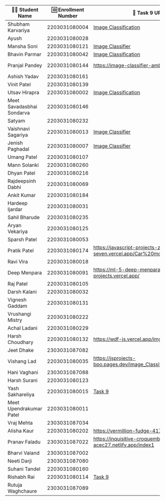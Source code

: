 | 👩‍🎓 Student Name | 🆔 Enrollment Number | 🔗 Task 9 URL | 🐱 GitHub Repository URL |
|-----------------|-------------------|--------------|----------------------|
| Shubham Karvariya | 2203031080004 |[Image Classification](https://marvelous-pony-d1462f.netlify.app/task9/)|[GITHUB](https://github.com/5hubhm/J_S/tree/js-8) |
| Ayush | 2203031080028 | | |
| Mansha Soni | 2203031080121 |[Image Classifier](https://js-project-pink.vercel.app/MLProject/index.html) | [Github](https://github.com/mansha-6/JS-Project)|
| Bhavin Parmar | 2203031080042 |[Image Classification](https://jstasks.vercel.app/classification/index.html) | [GITHUB](https://github.com/bhavinSOL/JS_task)|
| Pranjal Pandey | 2203031080144 |https://image-classifier-amber.vercel.app/ |https://github.com/Pranjallpandey1504/image-classifier |
| Ashish Yadav | 2203031080161 | | |
| Vinit Patel | 2203031080139 | | |
| Utsav Hirapra | 2203031080002 |[Image Classification](https://js-eosin.vercel.app/Task%209/index.html) |[GitHub](https://github.com/utsav1213/JS) |
| Meet Savadasbhai Sondarva | 2203031080146 | | |
| Satyam | 2203031080232 | | |
| Vaishnavi Sagariya | 2203031080013 |[Image Classifier](https://js-pro-nine.vercel.app/Image_classifier/index.html) |[github](https://github.com/sagariyavaishnavi/js_pro) |
| Jenish Paghadal | 2203031080007 |[Image Classifier](https://jsassignment-omega.vercel.app/imgclassification.html) |[Github](https://github.com/ItsJESH/JSAssignment) |
| Umang Patel | 2203031080107 | | |
| Mann Solanki | 2203031080260 | | |
| Dhyan Patel | 2203031080216 | | |
| Rajdeepsinh Dabhi | 2203031080069 | | |
| Ankit Kumar | 2203031080184 | | |
| Hardeep Ijardar | 2203031080031 | | |
| Sahil Bharude | 2203031080235 | | |
| Aryan Vekariya | 2203031080125 | | |
| Sparsh Patel | 2203031080053 | | |
| Pratik Patel | 2203031080174 |https://javascript-projects-zeta-seven.vercel.app/Car%20model/carmodel.html |https://github.com/Pratik00531/JavascriptProjects- |
| Ravi Vira | 2203031080018 | | |
| Deep Menpara | 2203031080091 |https://ml-5-deep-menparas-projects.vercel.app/ |https://github.com/Deep7133/ML5 |
| Raj Patel | 2203031080105 | | |
| Darsh Kalani | 2203031080032 | | |
| Vignesh Gaddam | 2203031080131 | | |
| Vrushangi Mistry | 2203031080222 | | |
| Achal Ladani | 2203031080229 | | |
| Harsh Choudhary | 2203031080132 |https://wdf-js.vercel.app/img.html |https://github.com/mrHarshchoudhary/WDF_JS |
| Jeet Dhake | 2303031087082 | | |
| Vishang Lad | 2203031080035 |https://jsprojects-bpo.pages.dev/image_Classifier |https://github.com/vishangl/JSprojects |
| Hani Vaghani | 2303031087088 | | |
| Harsh Surani | 2203031080123 | | |
| Yash Sakhareliya | 2203031080015 |[Task 9](https://js-tasks-nine.vercel.app/Task%209/index.html) |[Git Hub](https://github.com/YashSakhareliya/JS_Task) |
| Meet Upendrakumar Patel | 2203031080011 | | |
| Vraj Mehta | 2303031087034 | | |
| Alisha Kaur | 2203031080202 | https://vermillion-fudge-417f60.netlify.app/ | https://github.com/Alishakaur431/image-classifier|
| Pranav Faladu | 2303031087022 |https://inquisitive-croquembouche-acec27.netlify.app/index1|https://github.com/PranavFaladu/JSprojects|
| Bharvi Valand | 2303031087002 | | |
| Neeti Darji | 2303031087080 | | |
| Suhani Tandel | 2203031080160 | | |
| Rishabh Rai | 2203031080114 |[Task 9](https://js-coral-psi.vercel.app/class/index.html) |[git](https://github.com/Rishabhrai29/js) |
| Rutuja Waghchaure | 2303031087089 | | |
